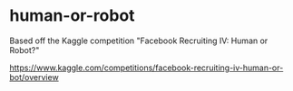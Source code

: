 # human-or-robot
Based off the Kaggle competition "Facebook Recruiting IV: Human or Robot?"

https://www.kaggle.com/competitions/facebook-recruiting-iv-human-or-bot/overview